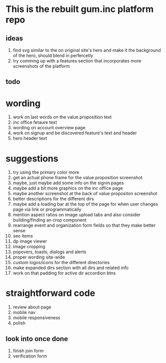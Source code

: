 # This is the rebuilt gum.inc platform repo

## ideas

1. find svg similar to the on original site's hero and make it the background of the hero, should blend in perfercetly
2. try comming up with a features section that incorporates more screenshots of the platform

## todo

# wording

1. work on last words on the value proposition text
2. inc office fetaure text
3. wording on account overview page
4. work on signup and be discovered feature's text and header
5. hero header text

# suggestions

1. try using the primary color more
2. get an actual phone frame for the value proposition screenshot
3. maybe, just maybe add some info on the signin pages
4. maybe add a bit more graphics on the inc office page
5. maybe another screenshot at the back of value propositon screenshot
6. better descriptions for the different dirs
7. maybe add a loading bar at the top of the page for when user changes page via link or programmatically
8. mention aspect ratios on image upload tabs and also consider building/finding an crop component
9. rearrange event and organization form fields so that they make better sense
10.   seo items
11.   dp image viewer
12.   image cropping
13.   popovers, toasts, dialogs and alerts
14.   proper wording site-wide
15.   custom logos/icons for the different directories
16.   make expanded dirs section with all dirs and related info
17.   work on that padding for active dir accordion btns

# straightforward code

1. review about page
2. mobile nav
3. mobile responsiveness
4. polish

## look into once done

1. finish join form
2. verification form
